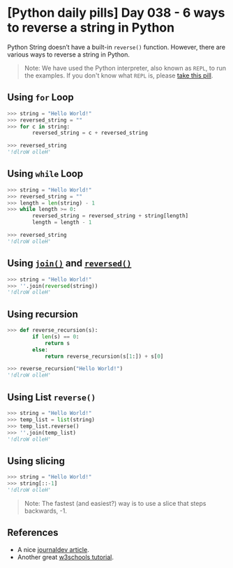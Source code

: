 # [Python daily pills] Day 038 - 6 ways to reverse a string in Python

Python String doesn’t have a built-in `reverse()` function. However, there are various ways to reverse a string in Python.

> Note: We have used the Python interpreter, also known as `REPL`, to run the examples. If you don't know what `REPL` is, please [take this pill](../day-005).

## Using `for` Loop

```python
>>> string = "Hello World!"
>>> reversed_string = ""
>>> for c in string:
        reversed_string = c + reversed_string

>>> reversed_string
'!dlroW olleH'
```

## Using `while` Loop

```python
>>> string = "Hello World!"
>>> reversed_string = ""
>>> length = len(string) - 1
>>> while length >= 0:
        reversed_string = reversed_string + string[length]
        length = length - 1

>>> reversed_string
'!dlroW olleH'
```

## Using [`join()`](https://docs.python.org/3/library/stdtypes.html#str.join) and [`reversed()`](https://docs.python.org/3/library/functions.html#reversed)

```python
>>> string = "Hello World!"
>>> ''.join(reversed(string))
'!dlroW olleH'
```

## Using recursion

```python
>>> def reverse_recursion(s):
        if len(s) == 0:
            return s
        else:
            return reverse_recursion(s[1:]) + s[0]

>>> reverse_recursion("Hello World!")
'!dlroW olleH'
```

## Using List `reverse()`

```python
>>> string = "Hello World!"
>>> temp_list = list(string)
>>> temp_list.reverse()
>>> ''.join(temp_list)
'!dlroW olleH'
```

## Using slicing

```python
>>> string = "Hello World!"
>>> string[::-1]
'!dlroW olleH'
```

> Note: The fastest (and easiest?) way is to use a slice that steps backwards, -1.

## References

- A nice [journaldev article](https://www.journaldev.com/23647/python-reverse-string).
- Another great [w3schools tutorial](https://www.w3schools.com/python/python_howto_reverse_string.asp).
